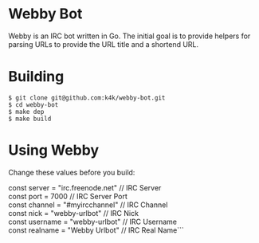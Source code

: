 # Webby Bot
Webby is an IRC bot written in Go. The initial goal is to provide helpers for
parsing URLs to provide the URL title and a shortend URL.

# Building

```
$ git clone git@github.com:k4k/webby-bot.git
$ cd webby-bot
$ make dep
$ make build
```

# Using Webby

Change these values before you build:

const server = "irc.freenode.net" // IRC Server                                 
const port = 7000                 // IRC Server Port                            
const channel = "#myircchannel"   // IRC Channel                                
const nick = "webby-urlbot"       // IRC Nick                                   
const username = "webby-urlbot"   // IRC Username                               
const realname = "Webby Urlbot"   // IRC Real Name```
```
